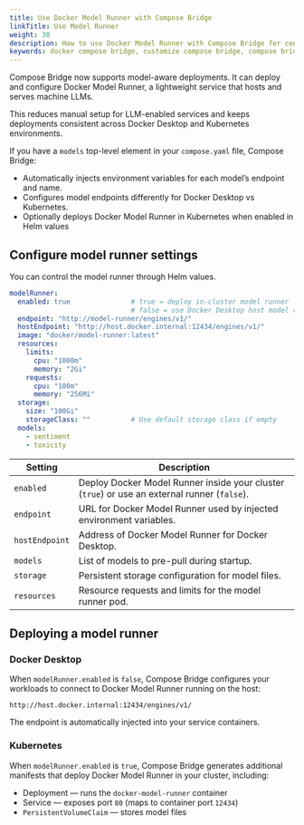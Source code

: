 ```yaml
---
title: Use Docker Model Runner with Compose Bridge 
linkTitle: Use Model Runner
weight: 30
description: How to use Docker Model Runner with Compose Bridge for consistent deployments
keywords: docker compose bridge, customize compose bridge, compose bridge templates, compose to kubernetes, compose bridge transformation, go templates docker, model runner, ai, llms
---
```


Compose Bridge now supports model-aware deployments. It can deploy and configure Docker Model Runner, a lightweight service that hosts and serves machine LLMs.

This reduces manual setup for LLM-enabled services and keeps deployments consistent across Docker Desktop and Kubernetes environments.

If you have a `models` top-level element in your `compose.yaml` file, Compose Bridge:

- Automatically injects environment variables for each model’s endpoint and name.
- Configures model endpoints differently for Docker Desktop vs Kubernetes.
- Optionally deploys Docker Model Runner in Kubernetes when enabled in Helm values

## Configure model runner settings

You can control the model runner through Helm values.

```yaml
modelRunner:
  enabled: true               # true = deploy in-cluster model runner
                              # false = use Docker Desktop host model runner
  endpoint: "http://model-runner/engines/v1/"
  hostEndpoint: "http://host.docker.internal:12434/engines/v1/"
  image: "docker/model-runner:latest"
  resources:
    limits:
      cpu: "1000m"
      memory: "2Gi"
    requests:
      cpu: "100m"
      memory: "256Mi"
  storage:
    size: "100Gi"
    storageClass: ""          # Use default storage class if empty
  models:
    - sentiment
    - toxicity
```

| Setting        | Description                                                                               |
| -------------- | ----------------------------------------------------------------------------------------- |
| `enabled`      | Deploy Docker Model Runner inside your cluster (`true`) or use an external runner (`false`). |
| `endpoint`     | URL for Docker Model Runner used by injected environment variables.                          |
| `hostEndpoint` | Address of Docker Model Runner for Docker Desktop.                                            |
| `models`       | List of models to pre-pull during startup.                                                |
| `storage`      | Persistent storage configuration for model files.                                         |
| `resources`    | Resource requests and limits for the model runner pod.                                    |


## Deploying a model runner

### Docker Desktop

When `modelRunner.enabled` is `false`, Compose Bridge configures your workloads to connect to Docker Model Runner running on the host:

```text
http://host.docker.internal:12434/engines/v1/
```

The endpoint is automatically injected into your service containers.

### Kubernetes

When `modelRunner.enabled` is `true`, Compose Bridge generates additional manifests that deploy Docker Model Runner in your cluster, including:

- Deployment — runs the `docker-model-runner` container
- Service — exposes port `80` (maps to container port `12434`)
- `PersistentVolumeClaim` — stores model files

